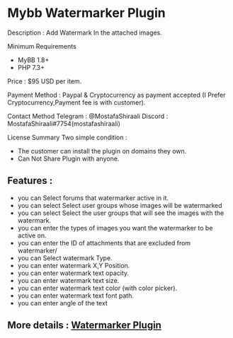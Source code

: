 # Mybb Watermarker Plugin

Description : Add Watermark In the attached images.

Minimum Requirements
   * MyBB 1.8+
   * PHP 7.3+
 

Price : $95 USD per item.

Payment Method : Paypal  & Cryptocurrency as payment accepted (I Prefer Cryptocurrency,Payment fee is with customer).

Contact Method
Telegram : @MostafaShiraali
Discord : MostafaShiraali#7754(mostafashiraali)

License Summary
Two simple condition :
- The customer can install the plugin on domains they own.
- Can Not Share Plugin with anyone.

## Features :

* you can Select forums that watermarker active in it.
* you can select Select user groups whose images will be watermarked
* you can select Select the user groups that will see the images with the watermark.
* you can enter the types of images you want the watermarker to be active on.
* you can enter the ID of attachments that are excluded from watermarker/
* you can Select watermark Type.
* you can enter watermark X,Y Position.
* you can enter watermark  text opacity. 
* you can enter watermark  text size. 
* you can enter watermark  text color (with color picker).  
* you can enter watermark  text font path.   
* you can enter angle of the text

  
## More details : [Watermarker Plugin](https://community.mybb.com/thread-237011.html)
